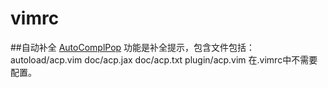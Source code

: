 vimrc
=====
##自动补全
<a href="http://www.vim.org/scripts/script.php?script_id=1879">AutoComplPop</a>
功能是补全提示，包含文件包括：
autoload/acp.vim
doc/acp.jax
doc/acp.txt
plugin/acp.vim
在.vimrc中不需要配置。
